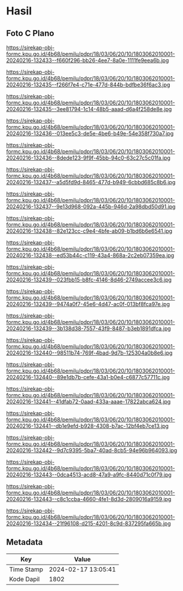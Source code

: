 # Hasil

## Foto C Plano

https://sirekap-obj-formc.kpu.go.id/4b68/pemilu/pdpr/18/03/06/20/10/1803062010001-20240216-132433--f660f296-bb26-4ee7-8a0e-1111fe9eea6b.jpg

https://sirekap-obj-formc.kpu.go.id/4b68/pemilu/pdpr/18/03/06/20/10/1803062010001-20240216-132435--f266f7e4-c71e-477d-844b-bdfbe36f6ac3.jpg

https://sirekap-obj-formc.kpu.go.id/4b68/pemilu/pdpr/18/03/06/20/10/1803062010001-20240216-132435--3ee81794-1c14-48b5-aaad-d6a4f258de8e.jpg

https://sirekap-obj-formc.kpu.go.id/4b68/pemilu/pdpr/18/03/06/20/10/1803062010001-20240216-132436--013ee5c3-de5e-4be6-b49e-54e358f730a7.jpg

https://sirekap-obj-formc.kpu.go.id/4b68/pemilu/pdpr/18/03/06/20/10/1803062010001-20240216-132436--8dede123-9f9f-45bb-94c0-63c27c5c01fa.jpg

https://sirekap-obj-formc.kpu.go.id/4b68/pemilu/pdpr/18/03/06/20/10/1803062010001-20240216-132437--a5d5fd9d-8465-477d-b949-6cbbd685c8b6.jpg

https://sirekap-obj-formc.kpu.go.id/4b68/pemilu/pdpr/18/03/06/20/10/1803062010001-20240216-132437--9e13d968-092a-445b-946d-2a98dbd50d91.jpg

https://sirekap-obj-formc.kpu.go.id/4b68/pemilu/pdpr/18/03/06/20/10/1803062010001-20240216-132438--82e123cc-c9e4-4bfe-ab09-b1bd6b6e6541.jpg

https://sirekap-obj-formc.kpu.go.id/4b68/pemilu/pdpr/18/03/06/20/10/1803062010001-20240216-132438--ed53b44c-c119-43a4-868a-2c2eb07359ea.jpg

https://sirekap-obj-formc.kpu.go.id/4b68/pemilu/pdpr/18/03/06/20/10/1803062010001-20240216-132439--023fbb15-b8fc-4146-8d46-2749accee3c6.jpg

https://sirekap-obj-formc.kpu.go.id/4b68/pemilu/pdpr/18/03/06/20/10/1803062010001-20240216-132439--9474a0f7-45e6-4d47-ac0f-013bf8fca97e.jpg

https://sirekap-obj-formc.kpu.go.id/4b68/pemilu/pdpr/18/03/06/20/10/1803062010001-20240216-132439--3b138d38-7557-43f9-8487-b3eb1891dfca.jpg

https://sirekap-obj-formc.kpu.go.id/4b68/pemilu/pdpr/18/03/06/20/10/1803062010001-20240216-132440--98511b74-769f-4bad-9d7b-125304a0b8e6.jpg

https://sirekap-obj-formc.kpu.go.id/4b68/pemilu/pdpr/18/03/06/20/10/1803062010001-20240216-132440--89e1db7b-cefe-43a1-b0e4-c6877c57711c.jpg

https://sirekap-obj-formc.kpu.go.id/4b68/pemilu/pdpr/18/03/06/20/10/1803062010001-20240216-132441--41dfab72-0aad-433a-aaae-17822abca624.jpg

https://sirekap-obj-formc.kpu.go.id/4b68/pemilu/pdpr/18/03/06/20/10/1803062010001-20240216-132441--db1e9efd-b928-4308-b7ac-12bf4eb7ce13.jpg

https://sirekap-obj-formc.kpu.go.id/4b68/pemilu/pdpr/18/03/06/20/10/1803062010001-20240216-132442--9d7c9395-5ba7-40ad-8cb5-94e96b964093.jpg

https://sirekap-obj-formc.kpu.go.id/4b68/pemilu/pdpr/18/03/06/20/10/1803062010001-20240216-132443--0dca4513-acd8-47a9-a9fc-8440d71c0f79.jpg

https://sirekap-obj-formc.kpu.go.id/4b68/pemilu/pdpr/18/03/06/20/10/1803062010001-20240216-132443--c8c1ccba-4660-4fe1-8d3d-2809016a9159.jpg

https://sirekap-obj-formc.kpu.go.id/4b68/pemilu/pdpr/18/03/06/20/10/1803062010001-20240216-132434--21f96108-d215-4201-8c9d-837295fa665b.jpg


## Metadata

| Key        | Value               |
| ---------- | ------------------- |
| Time Stamp | 2024-02-17 13:05:41 |
| Kode Dapil | 1802                |



